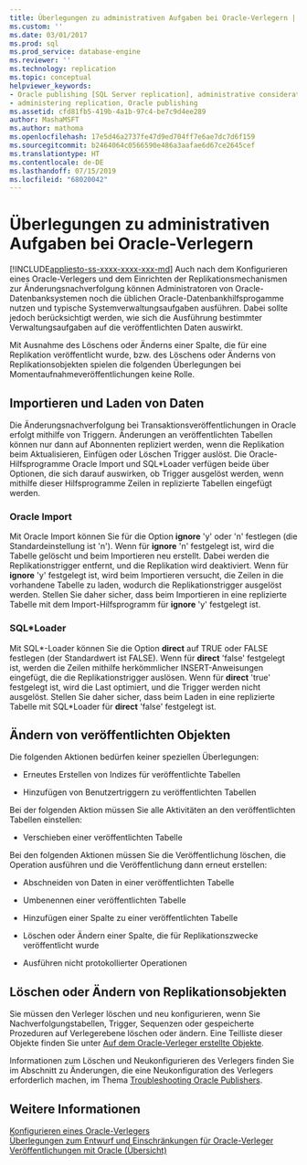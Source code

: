 ```yaml
---
title: Überlegungen zu administrativen Aufgaben bei Oracle-Verlegern | Microsoft-Dokumentation
ms.custom: ''
ms.date: 03/01/2017
ms.prod: sql
ms.prod_service: database-engine
ms.reviewer: ''
ms.technology: replication
ms.topic: conceptual
helpviewer_keywords:
- Oracle publishing [SQL Server replication], administrative considerations
- administering replication, Oracle publishing
ms.assetid: cfd81fb5-419b-4a1b-97c4-be7c9d4ee289
author: MashaMSFT
ms.author: mathoma
ms.openlocfilehash: 17e5d46a2737fe47d9ed704ff7e6ae7dc7d6f159
ms.sourcegitcommit: b2464064c0566590e486a3aafae6d67ce2645cef
ms.translationtype: HT
ms.contentlocale: de-DE
ms.lasthandoff: 07/15/2019
ms.locfileid: "68020042"
---
```

# <a name="administrative-considerations-for-oracle-publishers"></a>Überlegungen zu administrativen Aufgaben bei Oracle-Verlegern
[!INCLUDE[appliesto-ss-xxxx-xxxx-xxx-md](../../../includes/appliesto-ss-xxxx-xxxx-xxx-md.md)]
  Auch nach dem Konfigurieren eines Oracle-Verlegers und dem Einrichten der Replikationsmechanismen zur Änderungsnachverfolgung können Administratoren von Oracle-Datenbanksystemen noch die üblichen Oracle-Datenbankhilfsprogamme nutzen und typische Systemverwaltungsaufgaben ausführen. Dabei sollte jedoch berücksichtigt werden, wie sich die Ausführung bestimmter Verwaltungsaufgaben auf die veröffentlichten Daten auswirkt.  
  
 Mit Ausnahme des Löschens oder Änderns einer Spalte, die für eine Replikation veröffentlicht wurde, bzw. des Löschens oder Änderns von Replikationsobjekten spielen die folgenden Überlegungen bei Momentaufnahmeveröffentlichungen keine Rolle.  
  
## <a name="importing-and-loading-data"></a>Importieren und Laden von Daten  
 Die Änderungsnachverfolgung bei Transaktionsveröffentlichungen in Oracle erfolgt mithilfe von Triggern. Änderungen an veröffentlichten Tabellen können nur dann auf Abonnenten repliziert werden, wenn die Replikation beim Aktualisieren, Einfügen oder Löschen Trigger auslöst. Die Oracle-Hilfsprogramme Oracle Import und SQL*Loader verfügen beide über Optionen, die sich darauf auswirken, ob Trigger ausgelöst werden, wenn mithilfe dieser Hilfsprogramme Zeilen in replizierte Tabellen eingefügt werden.  
  
### <a name="oracle-import"></a>Oracle Import  
 Mit Oracle Import können Sie für die Option **ignore** 'y' oder 'n' festlegen (die Standardeinstellung ist 'n'). Wenn für **ignore** 'n' festgelegt ist, wird die Tabelle gelöscht und beim Importieren neu erstellt. Dabei werden die Replikationstrigger entfernt, und die Replikation wird deaktiviert. Wenn für **ignore** 'y' festgelegt ist, wird beim Importieren versucht, die Zeilen in die vorhandene Tabelle zu laden, wodurch die Replikationstrigger ausgelöst werden. Stellen Sie daher sicher, dass beim Importieren in eine replizierte Tabelle mit dem Import-Hilfsprogramm für **ignore** 'y' festgelegt ist.  
  
### <a name="sqlloader"></a>SQL*Loader  
 Mit SQL\*-Loader können Sie die Option **direct** auf TRUE oder FALSE festlegen (der Standardwert ist FALSE). Wenn für **direct** 'false' festgelegt ist, werden die Zeilen mithilfe herkömmlicher INSERT-Anweisungen eingefügt, die die Replikationstrigger auslösen. Wenn für **direct** 'true' festgelegt ist, wird die Last optimiert, und die Trigger werden nicht ausgelöst. Stellen Sie daher sicher, dass beim Laden in eine replizierte Tabelle mit SQL*Loader für **direct** 'false' festgelegt ist.  
  
## <a name="making-changes-to-published-objects"></a>Ändern von veröffentlichten Objekten  
 Die folgenden Aktionen bedürfen keiner speziellen Überlegungen:  
  
-   Erneutes Erstellen von Indizes für veröffentlichte Tabellen  
  
-   Hinzufügen von Benutzertriggern zu veröffentlichten Tabellen  
  
 Bei der folgenden Aktion müssen Sie alle Aktivitäten an den veröffentlichten Tabellen einstellen:  
  
-   Verschieben einer veröffentlichten Tabelle  
  
 Bei den folgenden Aktionen müssen Sie die Veröffentlichung löschen, die Operation ausführen und die Veröffentlichung dann erneut erstellen:  
  
-   Abschneiden von Daten in einer veröffentlichten Tabelle  
  
-   Umbenennen einer veröffentlichten Tabelle  
  
-   Hinzufügen einer Spalte zu einer veröffentlichten Tabelle  
  
-   Löschen oder Ändern einer Spalte, die für Replikationszwecke veröffentlicht wurde  
  
-   Ausführen nicht protokollierter Operationen  
  
## <a name="dropping-or-modifying-replication-objects"></a>Löschen oder Ändern von Replikationsobjekten  
 Sie müssen den Verleger löschen und neu konfigurieren, wenn Sie Nachverfolgungstabellen, Trigger, Sequenzen oder gespeicherte Prozeduren auf Verlegerebene löschen oder ändern. Eine Teilliste dieser Objekte finden Sie unter [Auf dem Oracle-Verleger erstellte Objekte](../../../relational-databases/replication/non-sql/objects-created-on-the-oracle-publisher.md).  
  
 Informationen zum Löschen und Neukonfigurieren des Verlegers finden Sie im Abschnitt zu Änderungen, die eine Neukonfiguration des Verlegers erforderlich machen, im Thema [Troubleshooting Oracle Publishers](../../../relational-databases/replication/non-sql/troubleshooting-oracle-publishers.md).  
  
## <a name="see-also"></a>Weitere Informationen  
 [Konfigurieren eines Oracle-Verlegers](../../../relational-databases/replication/non-sql/configure-an-oracle-publisher.md)   
 [Überlegungen zum Entwurf und Einschränkungen für Oracle-Verleger](../../../relational-databases/replication/non-sql/design-considerations-and-limitations-for-oracle-publishers.md)   
 [Veröffentlichungen mit Oracle (Übersicht)](../../../relational-databases/replication/non-sql/oracle-publishing-overview.md)  
  
  
